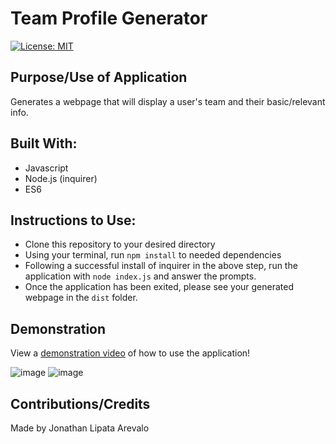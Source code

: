 # Team Profile Generator

[![License: MIT](https://img.shields.io/badge/License-MIT-yellow.svg)](https://opensource.org/licenses/MIT)

## Purpose/Use of Application
Generates a webpage that will display a user's team and their basic/relevant info.

## Built With:
* Javascript
* Node.js (inquirer)
* ES6

## Instructions to Use:
* Clone this repository to your desired directory
* Using your terminal, run `npm install` to needed dependencies
* Following a successful install of inquirer in the above step, run the application with `node index.js` and answer the prompts.
* Once the application has been exited, please see your generated webpage in the `dist` folder.

## Demonstration

View a [demonstration video](https://youtu.be/d98yBtlBWgo) of how to use the application!

![image](https://user-images.githubusercontent.com/109185830/193432552-9de15882-0d53-48e8-8e03-ea9a3f004a3b.png)
![image](https://user-images.githubusercontent.com/109185830/193432567-c1327296-a4b5-4cef-bc6d-fa83ca9560cb.png)


## Contributions/Credits
Made by Jonathan Lipata Arevalo
